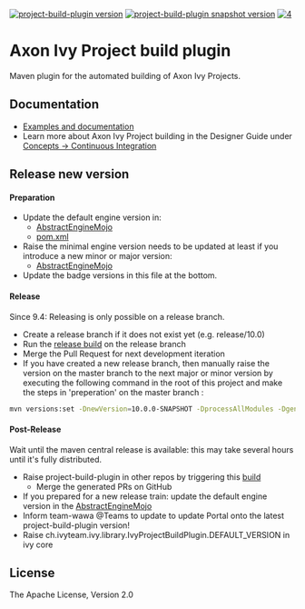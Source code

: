 [![project-build-plugin version][0]][1] [![project-build-plugin snapshot version][2]][3] [![4]][5]

# Axon Ivy Project build plugin

Maven plugin for the automated building of Axon Ivy Projects. 

## Documentation

- [Examples and documentation](https://axonivy.github.io/project-build-plugin)
- Learn more about Axon Ivy Project building in the Designer Guide under [Concepts -> Continuous Integration](https://developer.axonivy.com/doc/latest/designer-guide/how-to/continuous-integration.html#maven-build-plugin)

## Release new version

#### Preparation

- Update the default engine version in:
	- [AbstractEngineMojo](src/main/java/ch/ivyteam/ivy/maven/AbstractEngineMojo.java#L42)
	- [pom.xml](pom.xml#L449)
- Raise the minimal engine version needs to be updated at least if you introduce a new minor or major version:
	- [AbstractEngineMojo](src/main/java/ch/ivyteam/ivy/maven/AbstractEngineMojo.java#L41)
- Update the badge versions in this file at the bottom.

#### Release

Since 9.4: Releasing is only possible on a release branch.

- Create a release branch if it does not exist yet (e.g. release/10.0)
- Run the [release build](build/release/Jenkinsfile) on the release branch
- Merge the Pull Request for next development iteration
- If you have created a new release branch, then manually raise the version on the master branch to the next major or minor version by executing the following command in the root of this project and make the steps in 'preperation' on the master branch :

```bash
mvn versions:set -DnewVersion=10.0.0-SNAPSHOT -DprocessAllModules -DgenerateBackupPoms=false
```

#### Post-Release

Wait until the maven central release is available: this may take several hours until it's fully distributed.

- Raise project-build-plugin in other repos by triggering this [build](https://jenkins.ivyteam.io/view/jobs/job/github-repo-manager_raise-build-plugin-version/job/master/)
	- Merge the generated PRs on GitHub
- If you prepared for a new release train: update the default engine version in the [AbstractEngineMojo](src/main/java/ch/ivyteam/ivy/maven/AbstractEngineMojo.java#L40)
- Inform team-wawa @Teams to update to update Portal onto the latest project-build-plugin version!
- Raise ch.ivyteam.ivy.library.IvyProjectBuildPlugin.DEFAULT_VERSION in ivy core

## License

The Apache License, Version 2.0

[0]: https://img.shields.io/badge/project--build--plugin-11.1.0-green
[1]: https://repo1.maven.org/maven2/com/axonivy/ivy/ci/project-build-plugin/
[2]: https://img.shields.io/badge/project--build--plugin-11.2.0--SNAPSHOT-yellow
[3]: https://oss.sonatype.org/content/repositories/snapshots/com/axonivy/ivy/ci/project-build-plugin/
[4]: https://img.shields.io/badge/-Documentation-blue
[5]: https://axonivy.github.io/project-build-plugin/release/
